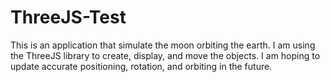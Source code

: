 # ThreeJS-Test
This is an application that simulate the moon orbiting the earth. I am using the ThreeJS library  to create, display, and move the objects. I am hoping to update accurate positioning, rotation, and orbiting in the future. 
